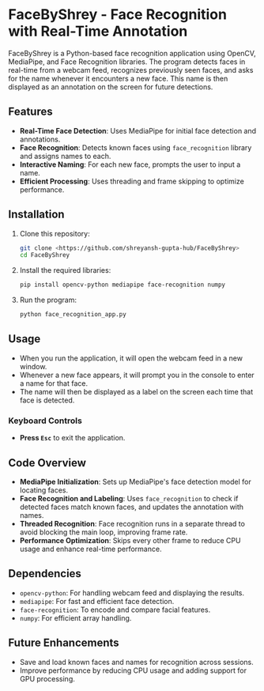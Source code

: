# FaceByShrey - Face Recognition with Real-Time Annotation

FaceByShrey is a Python-based face recognition application using OpenCV, MediaPipe, and Face Recognition libraries. The program detects faces in real-time from a webcam feed, recognizes previously seen faces, and asks for the name whenever it encounters a new face. This name is then displayed as an annotation on the screen for future detections.

## Features
- **Real-Time Face Detection**: Uses MediaPipe for initial face detection and annotations.
- **Face Recognition**: Detects known faces using `face_recognition` library and assigns names to each.
- **Interactive Naming**: For each new face, prompts the user to input a name.
- **Efficient Processing**: Uses threading and frame skipping to optimize performance.

## Installation

1. Clone this repository:
   ```bash
   git clone <https://github.com/shreyansh-gupta-hub/FaceByShrey>
   cd FaceByShrey
   ```

2. Install the required libraries:
   ```bash
   pip install opencv-python mediapipe face-recognition numpy
   ```

3. Run the program:
   ```bash
   python face_recognition_app.py
   ```

## Usage

- When you run the application, it will open the webcam feed in a new window.
- Whenever a new face appears, it will prompt you in the console to enter a name for that face.
- The name will then be displayed as a label on the screen each time that face is detected.

### Keyboard Controls
- **Press `Esc`** to exit the application.

## Code Overview

- **MediaPipe Initialization**: Sets up MediaPipe's face detection model for locating faces.
- **Face Recognition and Labeling**: Uses `face_recognition` to check if detected faces match known faces, and updates the annotation with names.
- **Threaded Recognition**: Face recognition runs in a separate thread to avoid blocking the main loop, improving frame rate.
- **Performance Optimization**: Skips every other frame to reduce CPU usage and enhance real-time performance.

## Dependencies
- `opencv-python`: For handling webcam feed and displaying the results.
- `mediapipe`: For fast and efficient face detection.
- `face-recognition`: To encode and compare facial features.
- `numpy`: For efficient array handling.

## Future Enhancements
- Save and load known faces and names for recognition across sessions.
- Improve performance by reducing CPU usage and adding support for GPU processing.


